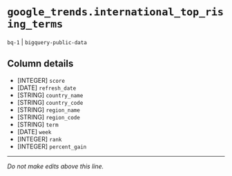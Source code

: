 # `google_trends.international_top_rising_terms`
`bq-1` | `bigquery-public-data`

## Column details
* [INTEGER]   `score`
* [DATE]      `refresh_date`
* [STRING]    `country_name`
* [STRING]    `country_code`
* [STRING]    `region_name`
* [STRING]    `region_code`
* [STRING]    `term`
* [DATE]      `week`
* [INTEGER]   `rank`
* [INTEGER]   `percent_gain`

-------------------------------------------------------------------------------
*Do not make edits above this line.*
